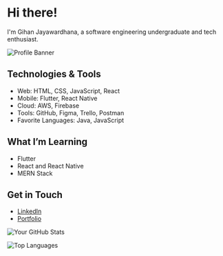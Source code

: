 # Hi there! 
I'm Gihan Jayawardhana, a software engineering undergraduate and tech enthusiast.

![Profile Banner](https://capsule-render.vercel.app/api?type=waving&color=gradient&height=200&section=header&text=Gihan%20Jayawardhana&fontSize=70&animation=fadeIn)

##  Technologies & Tools
-  Web: HTML, CSS, JavaScript, React
-  Mobile: Flutter, React Native
-  Cloud: AWS, Firebase
-  Tools: GitHub, Figma, Trello, Postman
-  Favorite Languages: Java, JavaScript

##  What I’m Learning
- Flutter
- React and React Native
- MERN Stack

##  Get in Touch
- [LinkedIn](https://www.linkedin.com/in/gihan-jayawardhana-ab4468262/)
- [Portfolio](https://gihanjayawardhana.vercel.app/)

![Your GitHub Stats](https://github-readme-stats.vercel.app/api?username=GihanJY&show_icons=true)

![Top Languages](https://github-readme-stats.vercel.app/api/top-langs/?username=GihanJY&layout=compact&theme=radical&animation=fadeIn)
